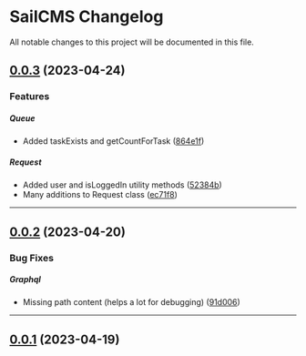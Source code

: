 <!--- BEGIN HEADER -->
# SailCMS Changelog

All notable changes to this project will be documented in this file.
<!--- END HEADER -->

## [0.0.3](https://github.com/LeeroyLabs/sailcms/compare/v0.0.2...v0.0.3) (2023-04-24)

### Features


##### Queue

* Added taskExists and getCountForTask ([864e1f](https://github.com/LeeroyLabs/sailcms/commit/864e1f1caba3b101f3c2dd45235e018990533bde))

##### Request

* Added user and isLoggedIn utility methods ([52384b](https://github.com/LeeroyLabs/sailcms/commit/52384b75c18f10c0d57a3c1397428c80432be5b1))
* Many additions to Request class ([ec71f8](https://github.com/LeeroyLabs/sailcms/commit/ec71f8e991146ca8d447709efce37567c67e0463))


---

## [0.0.2](https://github.com/LeeroyLabs/sailcms/compare/v0.0.1...v0.0.2) (2023-04-20)

### Bug Fixes


##### Graphql

* Missing path content (helps a lot for debugging) ([91d006](https://github.com/LeeroyLabs/sailcms/commit/91d006bc58e475348ae2f104951d7db211b1a837))


---

## [0.0.1](https://github.com/LeeroyLabs/sailcms/compare/0.0.0...v0.0.1) (2023-04-19)